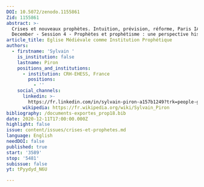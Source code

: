 ```yaml
---
DOI: 10.5072/zenodo.1155861
Zid: 1155861
abstract: >-
  Crises et nouveaux prophètes. Intuition, prévision, réforme, Paris IAS, 10-11
  December - Session 4 - Prophètes et prophétisme : une perspective historique
article_title: Eglise Médiévale comme Institution Prophétique
authors:
  - firstname: 'Sylvain '
    is_institution: false
    lastname: Piron
    positions_and_institutions:
      - institution: CRH-EHESS, France
        positions:
          - ''
    social_channels:
      linkedin: >-
        https://fr.linkedin.com/in/sylvain-piron-a157b1249?trk=people-guest_people_search-card
      wikipedia: https://fr.wikipedia.org/wiki/Sylvain_Piron
bibliography: /documents-exportes_prop18.bib
date: 2020-12-11T17:00:00.000Z
highlight: false
issue: content/issues/crises-et-prophetes.md
language: English
needDOI: false
published: true
start: '3589'
stop: '5481'
subissue: false
yt: tPyydyd_N6U

---
```


<Youtube yt="tPyydyd_N6U" caption="Eglise médiévale comme institution prophétique" start="3589" stop="5481"></Youtube>